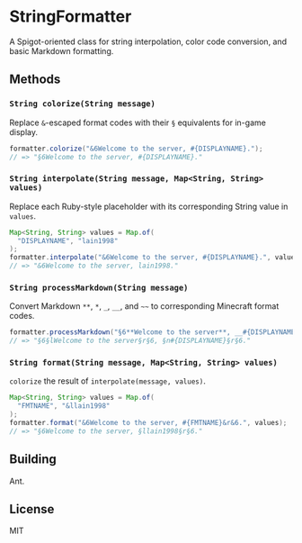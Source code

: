 # StringFormatter

A Spigot-oriented class for string interpolation, color code conversion, and basic Markdown formatting.

## Methods

### `String colorize(String message)`

Replace `&`-escaped format codes with their `§` equivalents for in-game display.

```java
formatter.colorize("&6Welcome to the server, #{DISPLAYNAME}.");
// => "§6Welcome to the server, #{DISPLAYNAME}."
```

### `String interpolate(String message, Map<String, String> values)`

Replace each Ruby-style placeholder with its corresponding String value in `values`.

```java
Map<String, String> values = Map.of(
  "DISPLAYNAME", "lain1998"
);
formatter.interpolate("&6Welcome to the server, #{DISPLAYNAME}.", values);
// => "&6Welcome to the server, lain1998."
```

### `String processMarkdown(String message)`

Convert Markdown `**`, `*`, `_`, `__`, and `~~` to corresponding Minecraft format codes.

```java
formatter.processMarkdown("§6**Welcome to the server**, __#{DISPLAYNAME}__.");
// => "§6§lWelcome to the server§r§6, §n#{DISPLAYNAME}§r§6."
```

### `String format(String message, Map<String, String> values)`

`colorize` the result of `interpolate(message, values)`.

```java
Map<String, String> values = Map.of(
  "FMTNAME", "&llain1998"
);
formatter.format("&6Welcome to the server, #{FMTNAME}&r&6.", values);
// => "§6Welcome to the server, §llain1998§r§6."
```

## Building

Ant.

## License

MIT
